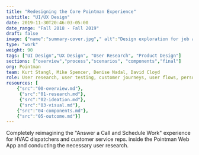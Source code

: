 ```yaml
---
title: "Redesigning the Core Pointman Experience"
subtitle: "UI/UX Design"
date: 2019-11-30T20:46:03-05:00
date_range: "Fall 2018 - Fall 2019"
draft: false
image: {"name":"summary-cover.jpg"," alt":"Design exploration for job and customer screens in the Pointman App"}
type: "work"
weight: 90
tags: ["UI Design","UX Design", "User Research", "Product Design"]
sections: ["overview","process","scenarios", "components","final"]
org: Pointman
team: Kurt Stangl, Mike Spencer, Denise Nadal, David Cloyd
role: User research, user testing, customer journeys, user flows, personas, information architecture, task analysis
resources: [
    {"src":"00-overview.md"},
     {"src":"01-research.md"},
     {"src":"02-ideation.md"},
     {"src":"03-visual.md"},
    {"src":"04-components.md"},
    {"src":"05-outcome.md"}]
---
```

Completely reimagining the "Answer a Call and Schedule Work" experience for HVAC dispatchers and customer service reps. inside the Pointman Web App and conducting the necessary user research.


